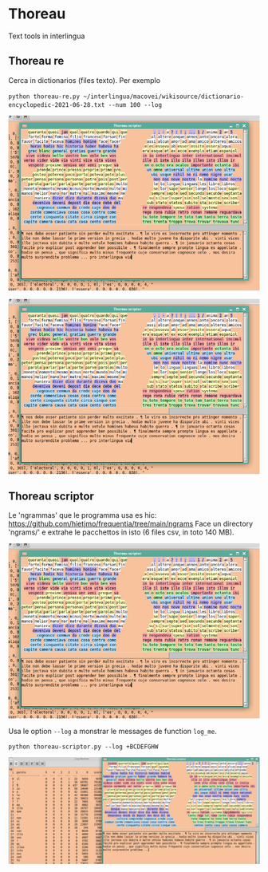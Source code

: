 # Thoreau

Text tools in interlingua

## Thoreau re

Cerca in dictionarios (files texto). Per exemplo

`python thoreau-re.py ~/interlingua/macovei/wikisource/dictionario-encyclopedic-2021-06-28.txt --num 100 --log`

![thoreau-re-screencap-1](https://github.com/hietjmo/thoreau/blob/main/scriptor-screencap-2.png?raw=true)

![thoreau-re-screencap-2](https://github.com/hietjmo/thoreau/blob/main/scriptor-screencap-2.png?raw=true)

## Thoreau scriptor

Le 'ngrammas' que le programma usa es hic: https://github.com/hietjmo/frequentia/tree/main/ngrams
Face un directory 'ngrams/' e extrahe le pacchettos in isto (6 files csv, in toto 140 MB).

![scriptor-screencap-2](https://github.com/hietjmo/thoreau/blob/main/scriptor-screencap-2.png?raw=true)

Usa le option `--log` a monstrar le messages de function `log_me`.
```
python thoreau-scriptor.py --log +BCDEFGHW
```
![scriptor-screencap-1](https://github.com/hietjmo/thoreau/blob/main/scriptor-screencap-1.png?raw=true)
